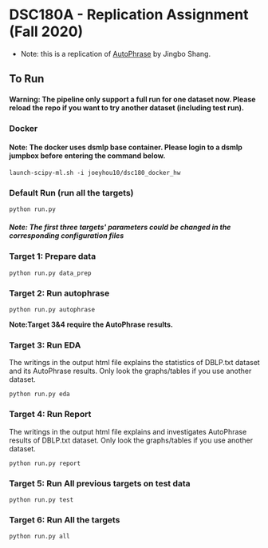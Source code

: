 # DSC180A - Replication Assignment (Fall 2020)
- Note: this is a replication of [AutoPhrase](https://github.com/shangjingbo1226/AutoPhrase) by Jingbo Shang.

## To Run
#### Warning: The pipeline only support a full run for one dataset now. Please reload the repo if you want to try another dataset (including test run).

### Docker
#### Note: The docker uses dsmlp base container. Please login to a dsmlp jumpbox before entering the command below.
```
launch-scipy-ml.sh -i joeyhou10/dsc180_docker_hw
```

### Default Run (run all the targets)
```
python run.py
```
##### Note: The first three targets' parameters could be changed in the corresponding configuration files
### Target 1: Prepare data
```
python run.py data_prep
```
### Target 2: Run autophrase
```
python run.py autophrase
```
**Note:Target 3&4 require the AutoPhrase results.**
### Target 3: Run EDA
The writings in the output html file explains the statistics of DBLP.txt dataset and its AutoPhrase results. Only look the graphs/tables if you use another dataset.
```
python run.py eda
```
### Target 4: Run Report 
The writings in the output html file explains and investigates AutoPhrase results of DBLP.txt dataset. Only look the graphs/tables if you use another dataset.
```
python run.py report
```
### Target 5: Run All previous targets on test data
```
python run.py test
```
### Target 6: Run All the targets
```
python run.py all
```
